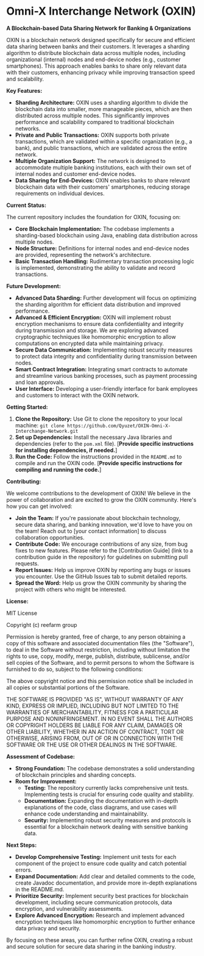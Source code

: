 # Omni-X Interchange Network (OXIN)

**A Blockchain-based Data Sharing Network for Banking & Organizations**

OXIN is a blockchain network designed specifically for secure and efficient data sharing between banks and their customers. It leverages a sharding algorithm to distribute blockchain data across multiple nodes, including organizational (internal) nodes and end-device nodes (e.g., customer smartphones). This approach enables banks to share only relevant data with their customers, enhancing privacy while improving transaction speed and scalability.

**Key Features:**

* **Sharding Architecture:**  OXIN uses a sharding algorithm to divide the blockchain data into smaller, more manageable pieces, which are then distributed across multiple nodes. This significantly improves performance and scalability compared to traditional blockchain networks.
* **Private and Public Transactions:**  OXIN supports both private transactions, which are validated within a specific organization (e.g., a bank), and public transactions, which are validated across the entire network. 
* **Multiple Organization Support:**  The network is designed to accommodate multiple banking institutions, each with their own set of internal nodes and customer end-device nodes.
* **Data Sharing for End-Devices:**  OXIN enables banks to share relevant blockchain data with their customers' smartphones, reducing storage requirements on individual devices.

**Current Status:**

The current repository includes the foundation for OXIN, focusing on:

* **Core Blockchain Implementation:**  The codebase implements a sharding-based blockchain using Java, enabling data distribution across multiple nodes.
* **Node Structure:**  Definitions for internal nodes and end-device nodes are provided, representing the network's architecture.
* **Basic Transaction Handling:**  Rudimentary transaction processing logic is implemented, demonstrating the ability to validate and record transactions.

**Future Development:**

* **Advanced Data Sharding:**  Further development will focus on optimizing the sharding algorithm for efficient data distribution and improved performance.
* **Advanced & Efficient Encryption:** OXIN will implement robust encryption mechanisms to ensure data confidentiality and integrity during transmission and storage. We are exploring advanced cryptographic techniques like homomorphic encryption to allow computations on encrypted data while maintaining privacy.
* **Secure Data Communication:**  Implementing robust security measures to protect data integrity and confidentiality during transmission between nodes.
* **Smart Contract Integration:**  Integrating smart contracts to automate and streamline various banking processes, such as payment processing and loan approvals.
* **User Interface:**  Developing a user-friendly interface for bank employees and customers to interact with the OXIN network.

**Getting Started:**

1. **Clone the Repository:**  Use Git to clone the repository to your local machine: `git clone https://github.com/Qyuzet/OXIN-Omni-X-Interchange-Network.git`
2. **Set up Dependencies:**  Install the necessary Java libraries and dependencies (refer to the `pom.xml` file).  [**Provide specific instructions for installing dependencies, if needed.**]
3. **Run the Code:**  Follow the instructions provided in the `README.md` to compile and run the OXIN code. [**Provide specific instructions for compiling and running the code.**]

**Contributing:**

We welcome contributions to the development of OXIN! We believe in the power of collaboration and are excited to grow the OXIN community. Here's how you can get involved:

* **Join the Team:** If you're passionate about blockchain technology, secure data sharing, and banking innovation, we'd love to have you on the team! Reach out to [your contact information] to discuss collaboration opportunities.
* **Contribute Code:** We encourage contributions of any size, from bug fixes to new features.  Please refer to the [Contribution Guide] (link to a contribution guide in the repository) for guidelines on submitting pull requests.
* **Report Issues:**  Help us improve OXIN by reporting any bugs or issues you encounter.  Use the GitHub Issues tab to submit detailed reports.
* **Spread the Word:**  Help us grow the OXIN community by sharing the project with others who might be interested.  

**License:**

MIT License

Copyright (c) reefarm group

Permission is hereby granted, free of charge, to any person obtaining a copy
of this software and associated documentation files (the "Software"), to deal
in the Software without restriction, including without limitation the rights
to use, copy, modify, merge, publish, distribute, sublicense, and/or sell
copies of the Software, and to permit persons to whom the Software is
furnished to do so, subject to the following conditions:

The above copyright notice and this permission notice shall be included in all
copies or substantial portions of the Software.

THE SOFTWARE IS PROVIDED "AS IS", WITHOUT WARRANTY OF ANY KIND, EXPRESS OR
IMPLIED, INCLUDING BUT NOT LIMITED TO THE WARRANTIES OF MERCHANTABILITY,
FITNESS FOR A PARTICULAR PURPOSE AND NONINFRINGEMENT. IN NO EVENT SHALL THE
AUTHORS OR COPYRIGHT HOLDERS BE LIABLE FOR ANY CLAIM, DAMAGES OR OTHER
LIABILITY, WHETHER IN AN ACTION OF CONTRACT, TORT OR OTHERWISE, ARISING FROM,
OUT OF OR IN CONNECTION WITH THE SOFTWARE OR THE USE OR OTHER DEALINGS IN THE
SOFTWARE.

**Assessment of Codebase:**

* **Strong Foundation:**  The codebase demonstrates a solid understanding of blockchain principles and sharding concepts. 
* **Room for Improvement:** 
    * **Testing:**  The repository currently lacks comprehensive unit tests. Implementing tests is crucial for ensuring code quality and stability.
    * **Documentation:**  Expanding the documentation with in-depth explanations of the code, class diagrams, and use cases will enhance code understanding and maintainability.
    * **Security:**  Implementing robust security measures and protocols is essential for a blockchain network dealing with sensitive banking data. 

**Next Steps:**

* **Develop Comprehensive Testing:** Implement unit tests for each component of the project to ensure code quality and catch potential errors.
* **Expand Documentation:**  Add clear and detailed comments to the code, create Javadoc documentation, and provide more in-depth explanations in the README.md.
* **Prioritize Security:**  Implement security best practices for blockchain development, including secure communication protocols, data encryption, and vulnerability assessments.
* **Explore Advanced Encryption:** Research and implement advanced encryption techniques like homomorphic encryption to further enhance data privacy and security.

By focusing on these areas, you can further refine OXIN, creating a robust and secure solution for secure data sharing in the banking industry. 

